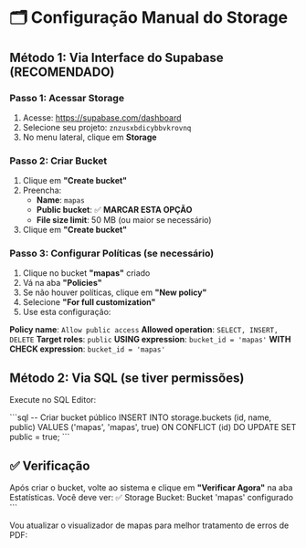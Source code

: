 # 🗂️ Configuração Manual do Storage

## Método 1: Via Interface do Supabase (RECOMENDADO)

### Passo 1: Acessar Storage
1. Acesse: https://supabase.com/dashboard
2. Selecione seu projeto: `znzusxbdicybbvkrovnq`
3. No menu lateral, clique em **Storage**

### Passo 2: Criar Bucket
1. Clique em **"Create bucket"**
2. Preencha:
   - **Name**: `mapas`
   - **Public bucket**: ✅ **MARCAR ESTA OPÇÃO**
   - **File size limit**: 50 MB (ou maior se necessário)
3. Clique em **"Create bucket"**

### Passo 3: Configurar Políticas (se necessário)
1. Clique no bucket **"mapas"** criado
2. Vá na aba **"Policies"**
3. Se não houver políticas, clique em **"New policy"**
4. Selecione **"For full customization"**
5. Use esta configuração:

**Policy name**: `Allow public access`
**Allowed operation**: `SELECT, INSERT, DELETE`
**Target roles**: `public`
**USING expression**: `bucket_id = 'mapas'`
**WITH CHECK expression**: `bucket_id = 'mapas'`

## Método 2: Via SQL (se tiver permissões)

Execute no SQL Editor:

\`\`\`sql
-- Criar bucket público
INSERT INTO storage.buckets (id, name, public) 
VALUES ('mapas', 'mapas', true)
ON CONFLICT (id) DO UPDATE SET public = true;
\`\`\`

## ✅ Verificação

Após criar o bucket, volte ao sistema e clique em **"Verificar Agora"** na aba Estatísticas.
Você deve ver: ✅ Storage Bucket: Bucket 'mapas' configurado
\`\`\`

Vou atualizar o visualizador de mapas para melhor tratamento de erros de PDF:
